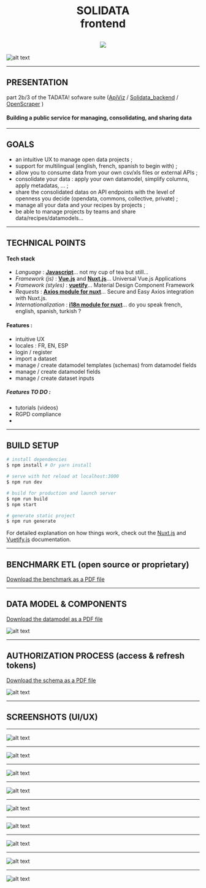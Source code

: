 <h1 align=center>  SOLIDATA <br> frontend</h1>

<h2 align=center>
	<img src="./static/logos/logo_solidata_8a.png">
</h2>

![alt text](./screenshots/home_en.png "homepage (en)")

-------
## PRESENTATION

part 2b/3 of the TADATA! sofware suite ([ApiViz](https://github.com/entrepreneur-interet-general/CIS-front) / [Solidata_backend](https://github.com/entrepreneur-interet-general/solidata_backend) / [OpenScraper](https://github.com/entrepreneur-interet-general/OpenScraper) )

#### Building a public service for managing, consolidating, and sharing data 


-------

## GOALS

- an intuitive UX to manage open data projects ;
- support for multilingual (english, french, spanish to begin with) ;
- allow you to consume data from your own csv/xls files or external APIs ;
- consolidate your data : apply your own datamodel, simplify columns, apply metadatas, ... ; 
- share the consolidated datas on API endpoints with the level of openness you decide (opendata, commons, collective, private) ;
- manage all your data and your recipes by projects ;
- be able to manage projects by teams and share data/recipes/datamodels...

--------

## TECHNICAL POINTS

#### Tech stack
- _Language_  : **[Javascript](https://www.python.org/)**... not my cup of tea but still...
- _Framework (js)_ : **[Vue.js](https://vuejs.org/)** and **[Nuxt.js](https://nuxtjs.org/)**... Universal Vue.js Applications
- _Framework (styles)_ : **[vuetify](https://vuetifyjs.com/)**... Material Design Component Framework
- _Requests_ : **[Axios module for nuxt](https://axios.nuxtjs.org/)**... Secure and Easy Axios integration with Nuxt.js.
- _Internationalization_ : **[i18n module for nuxt](https://nuxtjs.org/examples/i18n)**... do you speak french, english, spanish, turkish ? 

#### Features :

- intuitive UX 
- locales : FR, EN, ESP
- login / register
- import a dataset
- manage / create datamodel templates (schemas) from datamodel fields
- manage / create datamodel fields 
- manage / create dataset inputs 

##### Features TO DO  :
- tutorials (videos)
- RGPD compliance
- 

-------


## BUILD SETUP

``` bash
# install dependencies
$ npm install # Or yarn install

# serve with hot reload at localhost:3000
$ npm run dev

# build for production and launch server
$ npm run build
$ npm start

# generate static project
$ npm run generate
```

For detailed explanation on how things work, check out the [Nuxt.js](https://github.com/nuxt/nuxt.js) and [Vuetify.js](https://vuetifyjs.com/) documentation.


--------

## BENCHMARK ETL (open source or proprietary)

<a href="./screenshots/documentation/Tadata! uses & features - BENCHMARK_ETL.pdf" download>Download the benchmark as a PDF file</a>

--------

## DATA MODEL & COMPONENTS

<a href="./screenshots/documentation/Solidata_models - v.0.1 - datamodels_map.pdf" download>Download the datamodel as a PDF file</a>


![alt text](./screenshots/documentation/Solidata-Models-collections.jpeg "auth process")


-------

## AUTHORIZATION PROCESS (access & refresh tokens)

<a href="./screenshots/documentation/AUTH_PROCESS_fixed.pdf" download>Download the schema as a PDF file</a>

![alt text](./screenshots/documentation/AUTH_PROCESS_fixed.jpeg "auth process")


-------

## SCREENSHOTS (UI/UX)


-------
![alt text](./screenshots/login_en.png "login (en)")

-------
![alt text](./screenshots/dashboard_en.png "dashboard (en)")

-------
![alt text](./screenshots/create_prj_en.png "create project (en)")

-------
![alt text](./screenshots/list_dmt_en.png "list datamodel templates (en)")

-------
![alt text](./screenshots/list_dmf_en.png "list datamodel fields (en)")

-------
![alt text](./screenshots/edit_dsi_en.png "list datamodel fields (en)")

-------
![alt text](./screenshots/edit_dmt_en.png "list datamodel fields (en)")

-------
![alt text](./screenshots/edit_dmt_settings_en.png "list datamodel fields (en)")

-------
![alt text](./screenshots/edit_dmf_settings_en.png "list datamodel fields (en)")